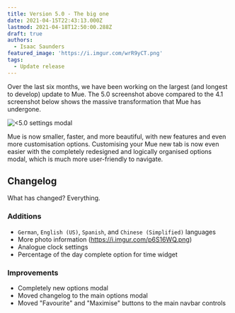 ```yaml
---
title: Version 5.0 - The big one
date: 2021-04-15T22:43:13.000Z
lastmod: 2021-04-18T12:50:00.288Z
draft: true
authors:
  - Isaac Saunders
featured_image: 'https://i.imgur.com/wrR9yCT.png'
tags:
  - Update release
---
```


Over the last six months, we have been working on the largest (and longest to develop) update to Mue. The 5.0 screenshot above compared to the 4.1 screenshot below shows the massive transformation that Mue has undergone.

![<5.0 settings modal](https://i.imgur.com/wd5HtZr.jpeg)

Mue is now smaller, faster, and more beautiful, with new features and even more customisation options. Customising your Mue new tab is now even easier with the completely redesigned and logically organised options modal, which is much more user-friendly to navigate.

## Changelog

What has changed? Everything.

### Additions

- `German`, `English (US)`, `Spanish`, and `Chinese (Simplified)` languages
- More photo information (<https://i.imgur.com/p6S16WQ.png>)
- Analogue clock settings
- Percentage of the day complete option for time widget

### Improvements

- Completely new options modal
- Moved changelog to the main options modal
- Moved "Favourite" and "Maximise" buttons to the main navbar controls
